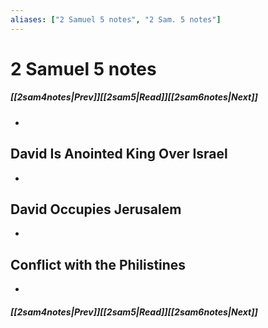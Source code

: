 ```yaml
---
aliases: ["2 Samuel 5 notes", "2 Sam. 5 notes"]
---
```

# 2 Samuel 5 notes
##### <span class=arrow-left></span>[[2sam4notes|Prev]]<span class=navigation-separator></span>[[2sam5|Read]]<span class=navigation-separator></span>[[2sam6notes|Next]]<span class=arrow-right></span>
- 
## David Is Anointed King Over Israel
- 
## David Occupies Jerusalem
- 
## Conflict with the Philistines
- 
##### <span class=arrow-left></span>[[2sam4notes|Prev]]<span class=navigation-separator></span>[[2sam5|Read]]<span class=navigation-separator></span>[[2sam6notes|Next]]<span class=arrow-right></span>